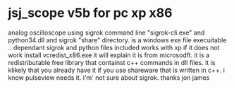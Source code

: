 # jsj_scope v5b for pc xp x86
analog oscilloscope using sigrok command line "sigrok-cli.exe" and python34.dll and sigrok "share" directory. is a windows exe file execuitable .. dependant sigrok and python files included  works with xp
if it does not work install vcredist_x86.exe   it will explain it is from microsodft. it is a redistributable free library that containst c++ commands in dll files. it is klikely that you already  have it if you use shareware that is written in c++. i know pulseview needs it. i'm' not sure about sigrok. thanks jon james
